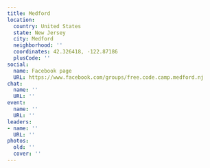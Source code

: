 ```yaml
---
title: Medford
location:
  country: United States
  state: New Jersey
  city: Medford
  neighborhood: ''
  coordinates: 42.326418, -122.87186
  plusCode: ''
social:
  name: Facebook page
  URL: https://www.facebook.com/groups/free.code.camp.medford.nj
chat:
  name: ''
  URL: ''
event:
  name: ''
  URL: ''
leaders:
- name: ''
  URL: ''
photos:
  old: ''
  cover: ''
---
```

